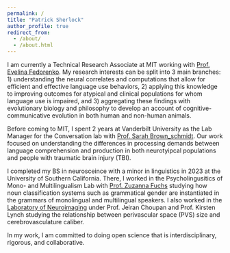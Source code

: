 ```yaml
---
permalink: /
title: "Patrick Sherlock"
author_profile: true
redirect_from: 
  - /about/
  - /about.html
---
```


I am currently a Technical Research Associate at MIT working with [Prof. Evelina Fedorenko](https://evlab.mit.edu/). My research interests can be split into 3 main branches: 1) understanding the neural correlates and computations that allow for efficient and effective language use behaviors, 2) applying this knowledge to improving outcomes for atypical and clinical populations for whom language use is impaired, and 3) aggregating these findings with evolutionary biology and philosophy to develop an account of cognitive-communicative evolution in both human and non-human animals.

Before coming to MIT, I spent 2 years at Vanderbilt University as the Lab Manager for the Conversation lab with [Prof. Sarah Brown_schmidt](https://www.sarahbrownschmidt.com/). Our work focused on understanding the differences in processing demands between language comprehension and production in both neurotyipcal populations and people with traumatic brain injury (TBI).

I completed my BS in neurosceince with a minor in linguistics in 2023 at the University of Southern California. There, I worked in the Psycholingusitics of Mono- and Multilingualism Lab with [Prof. Zuzanna Fuchs](https://www.zuzannazfuchs.com/) studying how noun classification systems such as grammatical gender are instantiated in the grammars of monolingual and multilingual speakers. I also worked in the [Laboratory of Neuroimaging](https://loni.usc.edu/) under Prof. Jeiran Choupan and Prof. Kirsten Lynch studying the relationship between perivascular space (PVS) size and cerebrovasculature caliber.

In my work, I am committed to doing open science that is interdisciplinary, rigorous, and collaborative.
